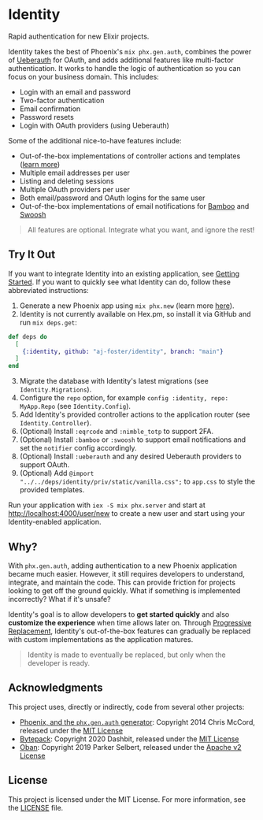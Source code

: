 # Identity

Rapid authentication for new Elixir projects.

Identity takes the best of Phoenix's `mix phx.gen.auth`, combines the power of [Ueberauth](https://github.com/ueberauth/ueberauth) for OAuth, and adds additional features like multi-factor authentication.
It works to handle the logic of authentication so you can focus on your business domain.
This includes:

* Login with an email and password
* Two-factor authentication
* Email confirmation
* Password resets
* Login with OAuth providers (using Ueberauth)

Some of the additional nice-to-have features include:

* Out-of-the-box implementations of controller actions and templates ([learn more](guides/progressive-replacement.md))
* Multiple email addresses per user
* Listing and deleting sessions
* Multiple OAuth providers per user
* Both email/password and OAuth logins for the same user
* Out-of-the-box implementations of email notifications for [Bamboo](https://hexdocs.pm/bamboo/) and [Swoosh](https://hexdocs.pm/swoosh/)

> All features are optional.
> Integrate what you want, and ignore the rest!

## Try It Out

If you want to integrate Identity into an existing application, see [Getting Started](docs/getting-started.md).
If you want to quickly see what Identity can do, follow these abbreviated instructions:

1. Generate a new Phoenix app using `mix phx.new` (learn more [here](https://hexdocs.pm/phoenix/Mix.Tasks.Phx.New.html)).
2. Identity is not currently available on Hex.pm, so install it via GitHub and run `mix deps.get`:

```elixir
def deps do
  [
    {:identity, github: "aj-foster/identity", branch: "main"}
  ]
end
```

3. Migrate the database with Identity's latest migrations (see `Identity.Migrations`).
4. Configure the `repo` option, for example `config :identity, repo: MyApp.Repo` (see `Identity.Config`).
5. Add Identity's provided controller actions to the application router (see `Identity.Controller`).
6. (Optional) Install `:eqrcode` and `:nimble_totp` to support 2FA.
7. (Optional) Install `:bamboo` or `:swoosh` to support email notifications and set the `notifier` config accordingly.
8. (Optional) Install `:ueberauth` and any desired Ueberauth providers to support OAuth.
9. (Optional) Add `@import "../../deps/identity/priv/static/vanilla.css";` to `app.css` to style the provided templates.

Run your application with `iex -S mix phx.server` and start at [http://localhost:4000/user/new](http://localhost:4000/user/new) to create a new user and start using your Identity-enabled application.

## Why?

With `phx.gen.auth`, adding authentication to a new Phoenix application became much easier.
However, it still requires developers to understand, integrate, and maintain the code.
This can provide friction for projects looking to get off the ground quickly.
What if something is implemented incorrectly?
What if it's unsafe?

Identity's goal is to allow developers to **get started quickly** and also **customize the experience** when time allows later on.
Through [Progressive Replacement](docs/progressive-replacement.md), Identity's out-of-the-box features can gradually be replaced with custom implementations as the application matures.

> Identity is made to eventually be replaced, but only when the developer is ready.

## Acknowledgments

This project uses, directly or indirectly, code from several other projects:

* [Phoenix, and the `phx.gen.auth` generator](https://github.com/phoenixframework/phoenix/tree/2b5556f246c41e0ea96a0f1d52ea54f24221d982/priv/templates/phx.gen.auth): Copyright 2014 Chris McCord, released under the [MIT License](https://github.com/phoenixframework/phoenix/blob/2b5556f246c41e0ea96a0f1d52ea54f24221d982/LICENSE.md)
* [Bytepack](https://github.com/dashbitco/bytepack_archive/tree/79f8e62149d020f2afcc501592ed399f7ce7a60b): Copyright 2020 Dashbit, released under the [MIT License](https://github.com/dashbitco/bytepack_archive/blob/79f8e62149d020f2afcc501592ed399f7ce7a60b/README.md#license)
* [Oban](https://github.com/sorentwo/oban/tree/9b4861354f0189d548f4d5cd89273bc98f8eaede): Copyright 2019 Parker Selbert, released under the [Apache v2 License](https://github.com/sorentwo/oban/blob/9b4861354f0189d548f4d5cd89273bc98f8eaede/LICENSE.txt)

## License

This project is licensed under the MIT License.
For more information, see the [LICENSE](LICENSE) file.
